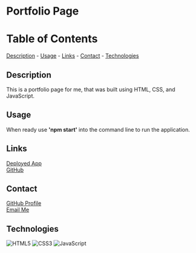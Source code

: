 # Portfolio Page

# Table of Contents

[Description](#description) -
[Usage](#usage) - 
[Links](#links) - 
[Contact](#contact) -
[Technologies](#technologies)

## Description

This is a portfolio page for me, that was built using HTML, CSS, and JavaScript.

## Usage

When ready use **'npm start'** into the command line to run the application.

## Links

[Deployed App](https://niklasertle.github.io/nje-portfolio/) <br>
[GitHub](https://github.com/niklasertle/nje-portfolio)

## Contact

[GitHub Profile](https://github.com/niklasertle)<br>
[Email Me](mailto:nik.ertle16@gmail.com)

## Technologies

![HTML5](https://img.shields.io/static/v1?style=for-the-badge&message=HTML5&color=E34F26&logo=HTML5&logoColor=FFFFFF&label=)
![CSS3](https://img.shields.io/static/v1?style=for-the-badge&message=CSS3&color=1572B6&logo=CSS3&logoColor=FFFFFF&label=)
![JavaScript](https://img.shields.io/static/v1?style=for-the-badge&message=JavaScript&color=222222&logo=JavaScript&logoColor=F7DF1E&label=)
